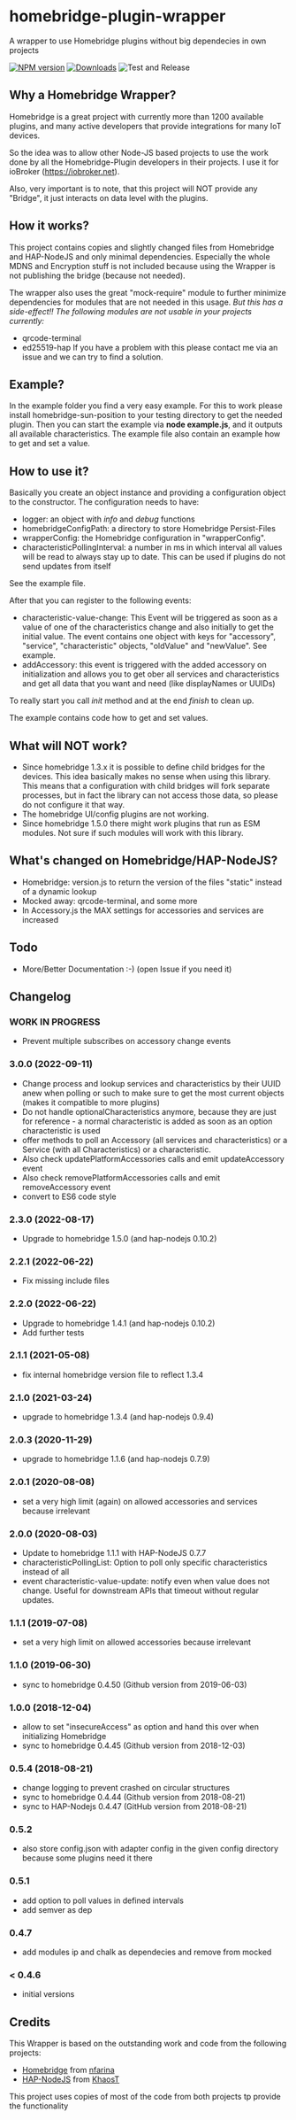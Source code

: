 # homebridge-plugin-wrapper
A wrapper to use Homebridge plugins without big dependecies in own projects

[![NPM version](http://img.shields.io/npm/v/homebridge-plugin-wrapper.svg)](https://www.npmjs.com/package/homebridge-plugin-wrapper)
[![Downloads](https://img.shields.io/npm/dm/homebridge-plugin-wrapper.svg)](https://www.npmjs.com/package/homebridge-plugin-wrapper)
![Test and Release](https://github.com/Apollon77/homebridge-plugin-wrapper/workflows/Test%20and%20Release/badge.svg)


## Why a Homebridge Wrapper?
Homebridge is a great project with currently more than 1200 available plugins, and many
active developers that provide integrations for many IoT devices.

So the idea was to allow other Node-JS based projects to use the work done by
all the Homebridge-Plugin developers in their projects. I use it
for ioBroker (https://iobroker.net).

Also, very important is to note, that this project will NOT provide any "Bridge", it just interacts on data level with the plugins.

## How it works?
This project contains copies and slightly changed files from Homebridge and
HAP-NodeJS and only minimal dependencies. Especially the whole MDNS and
Encryption stuff is not included because using the Wrapper is not publishing
the bridge (because not needed).

The wrapper also uses the great "mock-require" module to further minimize
dependencies for modules that are not needed in this usage.
*But this has a side-effect!! The following modules are not usable in your projects currently:*
* qrcode-terminal
* ed25519-hap
If you have a problem with this please contact me via an issue and we can try to find a solution.

## Example?
In the example folder you find a very easy example.
For this to work please install homebridge-sun-position to your testing directory to get the needed plugin.
Then you can start the example via **node example.js**, and it outputs all available characteristics.
The example file also contain an example how to get and set a value.

## How to use it?
Basically you create an object instance and providing a configuration object to the constructor. The configuration needs to have:
* logger: an object with *info* and *debug* functions
* homebridgeConfigPath: a directory to store Homebridge Persist-Files
* wrapperConfig: the Homebridge configuration in "wrapperConfig".
* characteristicPollingInterval: a number in ms in which interval all values will be read to always stay up to date. This can be used if plugins do not send updates from itself

See the example file.

After that you can register to the following events:
* characteristic-value-change: This Event will be triggered as soon as a value of one of the characteristics change and also initially to get the initial value. The event contains one object with keys for "accessory", "service", "characteristic" objects, "oldValue" and "newValue". See example.
* addAccessory: this event is triggered with the added accessory on initialization and allows you to get ober all services and characteristics and get all data that you want and need (like displayNames or UUIDs)

To really start you call *init* method and at the end *finish* to clean up.

The example contains code how to get and set values.

## What will NOT work?
* Since homebridge 1.3.x it is possible to define child bridges for the devices. This idea basically makes no sense when using this library. This means that a configuration with child bridges will fork separate processes, but in fact the library can not access those data, so please do not configure it that way.
* The homebridge UI/config plugins are not working.
* Since homebridge 1.5.0 there might work plugins that run as ESM modules. Not sure if such modules will work with this library.

## What's changed on Homebridge/HAP-NodeJS?
* Homebridge: version.js to return the version of the files "static" instead of a dynamic lookup
* Mocked away: qrcode-terminal, and some more
* In Accessory.js the MAX settings for accessories and services are increased

## Todo
* More/Better Documentation :-) (open Issue if you need it)

## Changelog

### __WORK IN PROGRESS__
* Prevent multiple subscribes on accessory change events

### 3.0.0 (2022-09-11)
* Change process and lookup services and characteristics by their UUID anew when polling or such to make sure to get the most current objects (makes it compatible to more plugins)
* Do not handle optionalCharacteristics anymore, because they are just for reference - a normal characteristic is added as soon as an option characteristic is used
* offer methods to poll an Accessory (all services and characteristics) or a Service (with all Characteristics) or a characteristic.
* Also check updatePlatformAccessories calls and emit updateAccessory event
* Also check removePlatformAccessories calls and emit removeAccessory event
* convert to ES6 code style

### 2.3.0 (2022-08-17)
* Upgrade to homebridge 1.5.0 (and hap-nodejs 0.10.2)

### 2.2.1 (2022-06-22)
* Fix missing include files

### 2.2.0 (2022-06-22)
* Upgrade to homebridge 1.4.1 (and hap-nodejs 0.10.2)
* Add further tests

### 2.1.1 (2021-05-08)
* fix internal homebridge version file to reflect 1.3.4

### 2.1.0 (2021-03-24)
* upgrade to homebridge 1.3.4 (and hap-nodejs 0.9.4)

### 2.0.3 (2020-11-29)
* upgrade to homebridge 1.1.6 (and hap-nodejs 0.7.9)

### 2.0.1 (2020-08-08)
* set a very high limit (again) on allowed accessories and services because irrelevant

### 2.0.0 (2020-08-03)
* Update to homebridge 1.1.1 with HAP-NodeJS 0.7.7
* characteristicPollingList: Option to poll only specific characteristics instead of all
* event characteristic-value-update: notify even when value does not change. Useful for downstream APIs that timeout without regular updates.

### 1.1.1 (2019-07-08)
* set a very high limit on allowed accessories because irrelevant

### 1.1.0 (2019-06-30)
* sync to homebridge 0.4.50 (Github version from 2019-06-03)

### 1.0.0 (2018-12-04)
* allow to set "insecureAccess" as option and hand this over when initializing Homebridge
* sync to homebridge 0.4.45 (Github version from 2018-12-03)

### 0.5.4 (2018-08-21)
* change logging to prevent crashed on circular structures
* sync to homebridge 0.4.44 (Github version from 2018-08-21)
* sync to HAP-Nodejs 0.4.47 (GitHub version from 2018-08-21)

### 0.5.2
* also store config.json with adapter config in the given config directory because some plugins need it there

### 0.5.1
* add option to poll values in defined intervals
* add semver as dep

### 0.4.7
* add modules ip and chalk as dependecies and remove from mocked

### < 0.4.6
* initial versions

## Credits
This Wrapper is based on the outstanding work and code from the following projects:
* [Homebridge](https://github.com/nfarina/homebridge) from [nfarina](http://twitter.com/nfarina)
* [HAP-NodeJS](https://github.com/KhaosT/HAP-NodeJS) from [KhaosT](http://twitter.com/khaost)

This project uses copies of most of the code from both projects tp provide the functionality
